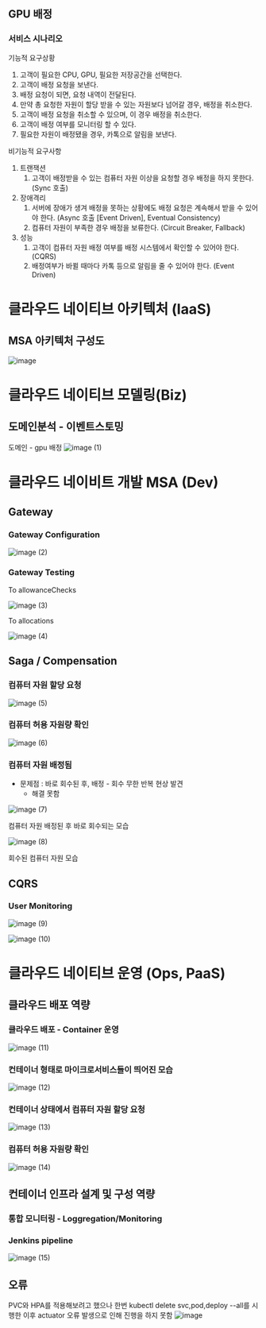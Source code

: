## GPU 배정

### 서비스 시나리오

기능적 요구상황

1. 고객이 필요한 CPU, GPU, 필요한 저장공간을 선택한다.
2. 고객이 배정 요청을 보낸다.
3. 배정 요청이 되면, 요청 내역이 전달된다.
4. 만약 총 요청한 자원이 할당 받을 수 있는 자원보다 넘어갈 경우, 배정을 취소한다. 
5. 고객이 배정 요청을 취소할 수 있으며, 이 경우 배정을 취소한다.
6. 고객이 배정 여부를 모니터링 할 수 있다.
7. 필요한 자원이 배정됐을 경우, 카톡으로 알림을 보낸다.

비기능적 요구사항

1. 트랜잭션
    1. 고객이 배정받을 수 있는 컴퓨터 자원 이상을 요청할 경우 배정을 하지 못한다. (Sync 호출)
2. 장애격리
    1. 서버에 장애가 생겨 배정을 못하는 상황에도 배정 요청은 계속해서 받을 수 있어야 한다. (Async 호출 [Event Driven], Eventual Consistency)
    2. 컴퓨터 자원이 부족한 경우 배정을 보류한다. (Circuit Breaker, Fallback)
3. 성능
    1. 고객이 컴퓨터 자원 배정 여부를 배정 시스템에서 확인할 수 있어야 한다. (CQRS)
    2. 배정여부가 바뀔 때마다 카톡 등으로 알림을 줄 수 있어야 한다. (Event Driven)

# 클라우드 네이티브 아키텍처 (IaaS)

## MSA 아키텍처 구성도
![image](https://github.com/user-attachments/assets/a32da621-3be5-4dc6-85bf-491c277a7570)

# 클라우드 네이티브 모델링(Biz)

## 도메인분석 - 이벤트스토밍
도메인 - gpu 배정
![image (1)](https://github.com/user-attachments/assets/e678c625-8719-49de-b863-cc3859f3cb76)


# 클라우드 네이비트 개발 MSA (Dev)

## Gateway

### Gateway Configuration
![image (2)](https://github.com/user-attachments/assets/8acc0784-d7bf-4ea7-89e6-28b51e8cb6dd)


### Gateway Testing

To allowanceChecks

![image (3)](https://github.com/user-attachments/assets/377593ab-2027-4d37-8a0c-fbcb35614321)

To allocations

![image (4)](https://github.com/user-attachments/assets/5f50c269-3d62-4ff9-b6d6-09cd2280ec81)
## Saga / Compensation

### 컴퓨터 자원 할당 요청

![image (5)](https://github.com/user-attachments/assets/f1099eeb-74f2-4231-b5ab-14a8a2782d0c)

### 컴퓨터 허용 자원량 확인

![image (6)](https://github.com/user-attachments/assets/8c7a0647-0c83-402c-9cc4-34aa971868a1)

### 컴퓨터 자원 배정됨

- 문제점 : 바로 회수된 후, 배정 - 회수 무한 반복 현상 발견
    - 해결 못함

![image (7)](https://github.com/user-attachments/assets/c7066006-3e5f-4893-baf2-defb8af3613f)

컴퓨터 자원 배정된 후 바로 회수되는 모습

![image (8)](https://github.com/user-attachments/assets/e721ed47-79a1-4c8b-9dea-dbede73e5233)

회수된 컴퓨터 자원 모습

## CQRS

### User Monitoring

![image (9)](https://github.com/user-attachments/assets/374f8ad4-d79c-4a1a-8c2b-0d3ec56b3f52)

![image (10)](https://github.com/user-attachments/assets/7638b89f-4e93-48bd-b521-9eeedb9c20fd)

# 클라우드 네이티브 운영 (Ops, PaaS)

## 클라우드 배포 역량

### 클라우드 배포 - Container 운영

![image (11)](https://github.com/user-attachments/assets/0ef286cc-dac8-40cd-851a-0ab4c4d13eda)

### 컨테이너 형태로 마이크로서비스들이 띄어진 모습

![image (12)](https://github.com/user-attachments/assets/94ddf0cd-4b40-4e14-bc40-1c43adfb6bb7)

### 컨테이너 상태에서 컴퓨터 자원 할당 요청

![image (13)](https://github.com/user-attachments/assets/308f9ecc-5866-431c-bbf2-b3f60a47025c)

### 컴퓨터 허용 자원량 확인

![image (14)](https://github.com/user-attachments/assets/6dd344cc-ae3f-4c44-aeda-9a0c0a3454d8)

## 컨테이너 인프라 설계 및 구성 역량

### 통합 모니터링 - Loggregation/Monitoring

### Jenkins pipeline

![image (15)](https://github.com/user-attachments/assets/a46d1d91-c0ec-418a-95d3-233da83b8e33)


## 오류
PVC와 HPA를 적용해보려고 했으나 한번 kubectl delete svc,pod,deploy --all를 시행한 이후 actuator 오류 발생으로 인해 진행을 하지 못함
![image](https://github.com/user-attachments/assets/6519830b-1976-4ac3-bb40-a4216e858275)

